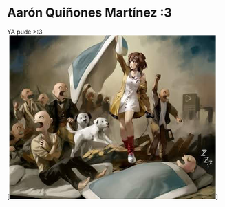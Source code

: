# Aarón Quiñones Martínez :3  
YA pude >:3  
[![Korone](https://github.com/UP210709/UP210709_CPP/blob/main/Imagenes/Korone.jpg)]
